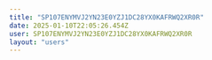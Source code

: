 ```yaml
---
title: "SP107ENYMVJ2YN23E0YZJ1DC28YX0KAFRWQ2XR0R"
date: 2025-01-10T22:05:26.454Z
user: SP107ENYMVJ2YN23E0YZJ1DC28YX0KAFRWQ2XR0R
layout: "users"
---
```

    